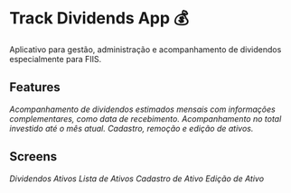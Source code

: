 # Track Dividends App 💰

Aplicativo para gestão, administração e acompanhamento de dividendos especialmente para FIIS.

## Features

_Acompanhamento de dividendos estimados mensais com informações complementares, como data de recebimento._
_Acompanhamento no total investido até o mês atual._
_Cadastro, remoção e edição de ativos._

## Screens

_Dividendos_
_Ativos_
_Lista de Ativos_
_Cadastro de Ativo_
_Edição de Ativo_
